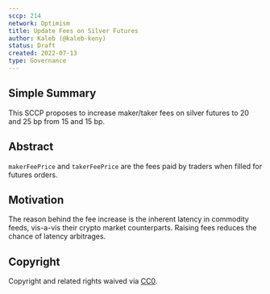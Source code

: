 ```yaml
---
sccp: 214
network: Optimism
title: Update Fees on Silver Futures
author: Kaleb (@kaleb-keny)
status: Draft
created: 2022-07-13
type: Governance
---
```


## Simple Summary

This SCCP proposes to increase maker/taker fees on silver futures to 20 and 25 bp from 15 and 15 bp.

## Abstract

`makerFeePrice` and `takerFeePrice` are the fees paid by traders when filled for futures orders.

## Motivation

The reason behind the fee increase is the inherent latency in commodity feeds, vis-a-vis their crypto market counterparts. Raising fees reduces the chance of latency arbitrages.

## Copyright

Copyright and related rights waived via [CC0](https://creativecommons.org/publicdomain/zero/1.0/).